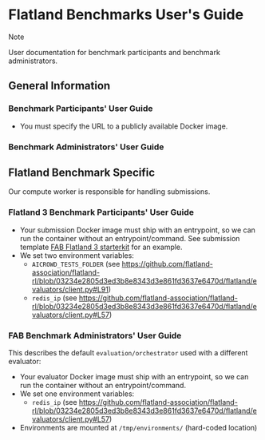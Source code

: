 # Flatland Benchmarks User's Guide

> [!NOTE]  
> User documentation for benchmark participants and benchmark administrators.

## General Information

### Benchmark Participants' User Guide

* You must specify the URL to a publicly available Docker image.

### Benchmark Administrators' User Guide

## Flatland Benchmark Specific

Our compute worker is responsible for handling submissions.

### Flatland 3 Benchmark Participants' User Guide

* Your submission Docker image must ship with an entrypoint, so we can run the container without an entrypoint/command. See submission template [FAB Flatland 3 starterkit](https://github.com/flatland-association/flatland-benchmarks-f3-starterkit/) for an example.
* We set two environment variables:
  * `AICROWD_TESTS_FOLDER` (see https://github.com/flatland-association/flatland-rl/blob/03234e2805d3ed3b8e8343d3e861fd3637e6470d/flatland/evaluators/client.py#L91)
  * `redis_ip` (see https://github.com/flatland-association/flatland-rl/blob/03234e2805d3ed3b8e8343d3e861fd3637e6470d/flatland/evaluators/client.py#L57)

### FAB Benchmark Administrators' User Guide

This describes the default `evaluation/orchestrator` used with a different evaluator:

* Your evaluator Docker image must ship with an entrypoint, so we can run the container without an entrypoint/command.
* We set one environment variables:
  * `redis_ip` (see https://github.com/flatland-association/flatland-rl/blob/03234e2805d3ed3b8e8343d3e861fd3637e6470d/flatland/evaluators/client.py#L57)
* Environments are mounted at `/tmp/environments/` (hard-coded location)
